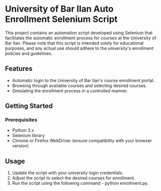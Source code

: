 # University of Bar Ilan Auto Enrollment Selenium Script


This project contains an automation script developed using Selenium that facilitates the automatic enrollment process for courses at the University of Bar Ilan. Please note that this script is intended solely for educational purposes, and any actual use should adhere to the university's enrollment policies and guidelines.


## Features
- Automatic login to the University of Bar Ilan's course enrollment portal.
- Browsing through available courses and selecting desired courses.
- Simulating the enrollment process in a controlled manner.

## Getting Started
### Prerequisites
- Python 3.x
- Selenium library
- Chrome or Firefox WebDriver (ensure compatibility with your browser version)

## Usage
1. Update the script with your university login credentials.
2. Adjust the script to select the desired courses for enrollment.
3. Run the script using the following command - python enrollment.py.
